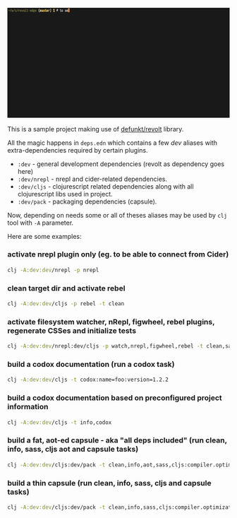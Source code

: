 ![REPL session](revolt.gif?raw=true "session")

This is a sample project making use of [defunkt/revolt](https://github.com/mbuczko/revolt) library.

All the magic happens in `deps.edn` which contains a few _dev_ aliases with extra-dependencies required by certain plugins.

* `:dev` - general development dependencies (revolt as dependency goes here)
* `:dev/nrepl` - nrepl and cider-related dependencies.
* `:dev/cljs` - clojurescript related dependencies along with all clojurescript libs used in project.
* `:dev/pack` - packaging dependencies (capsule).

Now, depending on needs some or all of theses aliases may be used by `clj` tool with `-A` parameter.

Here are some examples:

### activate nrepl plugin only (eg. to be able to connect from Cider)
``` sh
clj -A:dev:dev/nrepl -p nrepl
```

### clean target dir and activate rebel
``` sh
clj -A:dev:dev/cljs -p rebel -t clean
```

### activate filesystem watcher, nRepl, figwheel, rebel plugins, regenerate CSSes and initialize tests
``` sh
clj -A:dev:dev/nrepl:dev/cljs -p watch,nrepl,figwheel,rebel -t clean,sass,test
```

### build a codox documentation (run a codox task)
``` sh
clj -A:dev:dev/cljs -t codox:name=foo:version=1.2.2
```

### build a codox documentation based on preconfigured project information
``` sh
clj -A:dev:dev/cljs -t info,codox
```

### build a fat, aot-ed capsule - aka "all deps included" (run clean, info, sass, cljs aot and capsule tasks)
``` sh
clj -A:dev:dev/cljs:dev/pack -t clean,info,aot,sass,cljs:compiler.optimizations=advanced,assets,capsule
```

### build a thin capsule (run clean, info, sass, cljs and capsule tasks)
``` sh
clj -A:dev:dev/cljs:dev/pack -t clean,info,sass,cljs:compiler.optimizations=advanced,assets,capsule:capsule-type=thin
```



